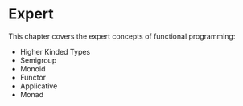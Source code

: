 # Expert

This chapter covers the expert concepts of functional programming:

- Higher Kinded Types
- Semigroup
- Monoid
- Functor
- Applicative 
- Monad
